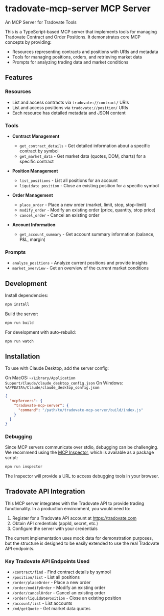# tradovate-mcp-server MCP Server

An MCP Server for Tradovate Tools

This is a TypeScript-based MCP server that implements tools for managing Tradovate Contract and Order Positions. It demonstrates core MCP concepts by providing:

- Resources representing contracts and positions with URIs and metadata
- Tools for managing positions, orders, and retrieving market data
- Prompts for analyzing trading data and market conditions

## Features

### Resources
- List and access contracts via `tradovate://contract/` URIs
- List and access positions via `tradovate://position/` URIs
- Each resource has detailed metadata and JSON content

### Tools
- **Contract Management**
  - `get_contract_details` - Get detailed information about a specific contract by symbol
  - `get_market_data` - Get market data (quotes, DOM, charts) for a specific contract

- **Position Management**
  - `list_positions` - List all positions for an account
  - `liquidate_position` - Close an existing position for a specific symbol

- **Order Management**
  - `place_order` - Place a new order (market, limit, stop, stop-limit)
  - `modify_order` - Modify an existing order (price, quantity, stop price)
  - `cancel_order` - Cancel an existing order

- **Account Information**
  - `get_account_summary` - Get account summary information (balance, P&L, margin)

### Prompts
- `analyze_positions` - Analyze current positions and provide insights
- `market_overview` - Get an overview of the current market conditions

## Development

Install dependencies:
```bash
npm install
```

Build the server:
```bash
npm run build
```

For development with auto-rebuild:
```bash
npm run watch
```

## Installation

To use with Claude Desktop, add the server config:

On MacOS: `~/Library/Application Support/Claude/claude_desktop_config.json`
On Windows: `%APPDATA%/Claude/claude_desktop_config.json`

```json
{
  "mcpServers": {
    "tradovate-mcp-server": {
      "command": "/path/to/tradovate-mcp-server/build/index.js"
    }
  }
}
```

### Debugging

Since MCP servers communicate over stdio, debugging can be challenging. We recommend using the [MCP Inspector](https://github.com/modelcontextprotocol/inspector), which is available as a package script:

```bash
npm run inspector
```

The Inspector will provide a URL to access debugging tools in your browser.

## Tradovate API Integration

This MCP server integrates with the Tradovate API to provide trading functionality. In a production environment, you would need to:

1. Register for a Tradovate API account at https://tradovate.com
2. Obtain API credentials (appId, secret, etc.)
3. Configure the server with your credentials

The current implementation uses mock data for demonstration purposes, but the structure is designed to be easily extended to use the real Tradovate API endpoints.

### Key Tradovate API Endpoints Used

- `/contract/find` - Find contract details by symbol
- `/position/list` - List all positions
- `/order/placeOrder` - Place a new order
- `/order/modifyOrder` - Modify an existing order
- `/order/cancelOrder` - Cancel an existing order
- `/order/liquidatePosition` - Close an existing position
- `/account/list` - List accounts
- `/md/getQuote` - Get market data quotes
